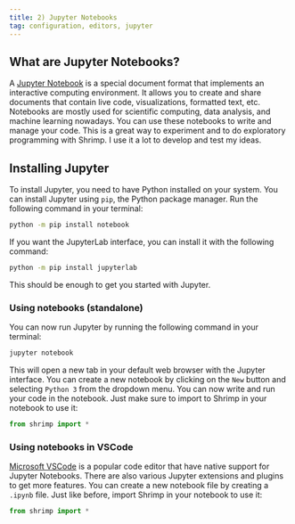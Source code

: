 ```yaml
---
title: 2) Jupyter Notebooks
tag: configuration, editors, jupyter
---
```


## What are Jupyter Notebooks?

A [Jupyter Notebook](https://jupyter.org/) is a special document format that implements an interactive computing environment. It allows you to create and share documents that contain live code, visualizations, formatted text, etc. Notebooks are mostly used for scientific computing, data analysis, and machine learning nowadays. You can use these notebooks to write and manage your code. This is a great way to experiment and to do exploratory programming with Shrimp. I use it a lot to develop and test my ideas.

## Installing Jupyter

To install Jupyter, you need to have Python installed on your system. You can install Jupyter using `pip`, the Python package manager. Run the following command in your terminal:

```bash
python -m pip install notebook
```

If you want the JupyterLab interface, you can install it with the following command:

```bash
python -m pip install jupyterlab
```

This should be enough to get you started with Jupyter. 

### Using notebooks (standalone)

You can now run Jupyter by running the following command in your terminal:

```bash
jupyter notebook
```

This will open a new tab in your default web browser with the Jupyter interface. You can create a new notebook by clicking on the `New` button and selecting `Python 3` from the dropdown menu. You can now write and run your code in the notebook. Just make sure to import to Shrimp in your notebook to use it:

```python
from shrimp import *
```

### Using notebooks in VSCode

[Microsoft VSCode](https://code.visualstudio.com/) is a popular code editor that have native support for Jupyter Notebooks. There are also various Jupyter extensions and plugins to get more features. You can create a new notebook file by creating a `.ipynb` file. Just like before, import Shrimp in your notebook to use it:

```python
from shrimp import *
```
